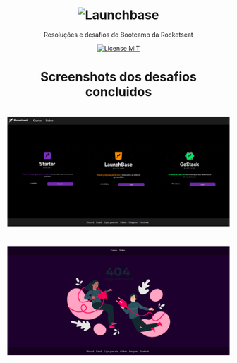 <h1 align="center">
    <img alt="Launchbase" src="https://storage.googleapis.com/golden-wind/bootcamp-launchbase/logo.png" width="400px" />
</h1>

<p align="center">Resoluções e desafios do Bootcamp da Rocketseat</p>

<p align="center">
  <a href="https://opensource.org/licenses/MIT">
    <img src="https://img.shields.io/badge/License-MIT-blue.svg" alt="License MIT">
  </a>
</p>

<h1 align="center"> Screenshots dos desafios concluidos</h1>

<h1 align="center">
    <img alt="Launchbase" src="./screenshots/cursos.png" width="800px" />
</h1>

<h1 align="center">
    <img alt="Launchbase" src="./screenshots/erro.png" width="800px" />
</h1>

